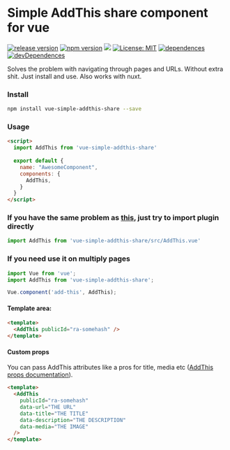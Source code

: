 # Simple AddThis share component for vue


[![release version](https://img.shields.io/github/v/release/hinex/vue-simple-addthis-share.svg)](https://github.com/hinex/vue-simple-addthis-share/releases) [![npm version](https://badge.fury.io/js/vue-simple-addthis-share.svg)](https://badge.fury.io/js/vue-simple-addthis-share) [![](https://data.jsdelivr.com/v1/package/npm/vue-simple-addthis-share/badge?style=rounded)](https://www.jsdelivr.com/package/npm/vue-simple-addthis-share) [![License: MIT](https://img.shields.io/badge/License-MIT-yellow.svg)](https://github.com/hinex/vue-simple-addthis-share/blob/master/LICENSE) [![dependences](https://david-dm.org/hinex/vue-simple-addthis-share.svg)](https://david-dm.org/hinex/vue-simple-addthis-share) [![devDependences](https://david-dm.org/hinex/vue-simple-addthis-share/dev-status.svg)](https://david-dm.org/hinex/vue-simple-addthis-share?type=dev)

Solves the problem with navigating through pages and URLs. Without extra shit. Just install and use. Also works with nuxt.

### Install

```bash
npm install vue-simple-addthis-share --save
```

### Usage

```html
<script>
  import AddThis from 'vue-simple-addthis-share'
    
  export default {
    name: "AwesomeComponent",
    components: {
      AddThis,
    }
  }
</script>
```

### If you have the same problem as [this](https://github.com/hinex/vue-simple-addthis-share/issues/1), just try to import plugin directly
```js
import AddThis from 'vue-simple-addthis-share/src/AddThis.vue'
```

### If you need use it on multiply pages
```js
import Vue from 'vue';
import AddThis from 'vue-simple-addthis-share';

Vue.component('add-this', AddThis);
```

#### Template area:

```html
<template>
  <AddThis publicId="ra-somehash" />
</template>
```

#### Custom props

You can pass AddThis attributes like a pros for title, media etc ([AddThis props documentation](https://www.addthis.com/academy/setting-the-url-title-to-share/)).

```html
<template>
  <AddThis 
    publicId="ra-somehash" 
    data-url="THE URL"
    data-title="THE TITLE"
    data-description="THE DESCRIPTION"
    data-media="THE IMAGE"
  />
</template>
```
